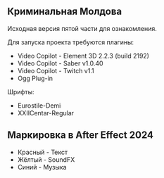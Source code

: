 ## Криминальная Молдова

Исходная версия пятой части для ознакомления.

Для запуска проекта требуются плагины:  
- Video Copilot - Element 3D 2.2.3 (build 2192)
- Video Copilot - Saber v1.0.40
- Video Copilot - Twitch v1.1
- Ogg Plug-in

Шрифты:  
- Eurostile-Demi
- XXIICentar-Regular

## Маркировка в After Effect 2024

- Красный - Текст
- Жёлтый - SoundFX
- Синий - Музыка
